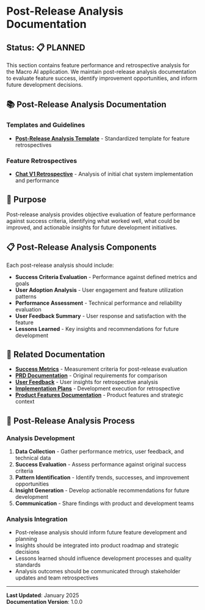 # Post-Release Analysis Documentation

## Status: 📋 PLANNED

This section contains feature performance and retrospective analysis for the Macro AI application. We maintain
post-release analysis documentation to evaluate feature success, identify improvement opportunities, and inform future
development decisions.

## 📚 Post-Release Analysis Documentation

### Templates and Guidelines

- **[Post-Release Analysis Template](./template.md)** - Standardized template for feature retrospectives

### Feature Retrospectives

- **[Chat V1 Retrospective](./chat-v1-retrospective.md)** - Analysis of initial chat system implementation and performance

## 🎯 Purpose

Post-release analysis provides objective evaluation of feature performance against success criteria, identifying what
worked well, what could be improved, and actionable insights for future development initiatives.

## 📋 Post-Release Analysis Components

Each post-release analysis should include:

- **Success Criteria Evaluation** - Performance against defined metrics and goals
- **User Adoption Analysis** - User engagement and feature utilization patterns
- **Performance Assessment** - Technical performance and reliability evaluation
- **User Feedback Summary** - User response and satisfaction with the feature
- **Lessons Learned** - Key insights and recommendations for future development

## 🔗 Related Documentation

- **[Success Metrics](../../strategy/success-metrics.md)** - Measurement criteria for post-release evaluation
- **[PRD Documentation](../../requirements/prds/README.md)** - Original requirements for comparison
- **[User Feedback](../../communication/user-feedback/README.md)** - User insights for retrospective analysis
- **[Implementation Plans](../../planning/implementation-plans/README.md)** - Development execution for retrospective
- **[Product Features Documentation](../../features/README.md)** - Product features and strategic context

## 🚀 Post-Release Analysis Process

### Analysis Development

1. **Data Collection** - Gather performance metrics, user feedback, and technical data
2. **Success Evaluation** - Assess performance against original success criteria
3. **Pattern Identification** - Identify trends, successes, and improvement opportunities
4. **Insight Generation** - Develop actionable recommendations for future development
5. **Communication** - Share findings with product and development teams

### Analysis Integration

- Post-release analysis should inform future feature development and planning
- Insights should be integrated into product roadmap and strategic decisions
- Lessons learned should influence development processes and quality standards
- Analysis outcomes should be communicated through stakeholder updates and team retrospectives

---

**Last Updated**: January 2025  
**Documentation Version**: 1.0.0
